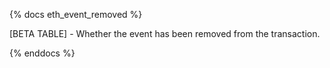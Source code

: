 {% docs eth_event_removed %}

[BETA TABLE] - Whether the event has been removed from the transaction.

{% enddocs %}